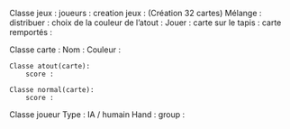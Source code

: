 
Classe jeux : 
	joueurs : 
	creation jeux : (Création 32 cartes)
	Mélange : 
	distribuer : 
	choix de la couleur de l’atout :
	Jouer : 
	carte sur le tapis :
	carte remportés : 
	
Classe carte : 
	Nom : 
	Couleur :

	Classe atout(carte):
		score : 

	Classe normal(carte):
		score : 

Classe joueur
	Type : IA / humain
	Hand : 
	group :


 

